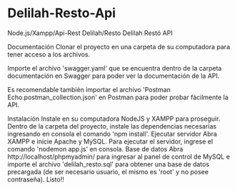 # Delilah-Resto-Api
Node.js/Xampp/Api-Rest
Delilah/Resto
Delilah Restó API  

Documentación
Clonar el proyecto en una carpeta de su computadora para tener acceso a los archivos.

Importe el archivo 'swagger.yaml' que se encuentra dentro de la carpeta documentación en Swagger para poder ver la documentación de la API.

Es recomendable también importar el archivo 'Postman Echo.postman_collection.json' en Postman para poder probar fácilmente la API.

Instalación
Instale en su computadora NodeJS y XAMPP para proseguir.
Dentro de la carpeta del proyecto, instale las dependencias necesarias ingresando en consola el comando 'npm install'.
Ejecutar servidor
Abra XAMPP e inicie Apache y MySQL.
Para ejecutar el servidor, ingrese el comando 'nodemon app.js' en consola.
Base de datos
Abra http://localhost/phpmyadmin/ para ingresar al panel de control de MySQL e importe el archivo 'delilah_resto.sql' para obtener una base de datos precargada (de ser necesario usuario, el mismo es 'root' y no posee contraseña).
Listo!!
